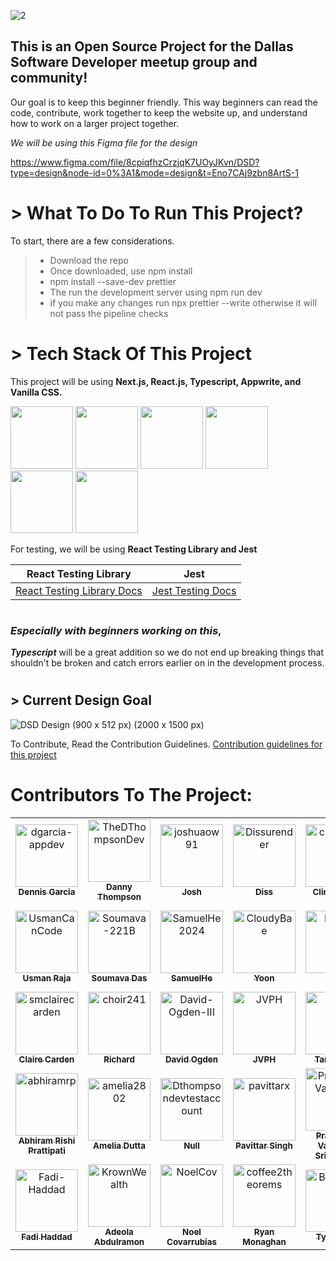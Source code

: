 ![2](https://github.com/dallassoftwaredevelopers/DSDsite/assets/39189903/1cbbfc30-1d17-4e12-9d49-86210ca08045)

## This is an Open Source Project for the Dallas Software Developer meetup group and community!

Our goal is to keep this beginner friendly. This way beginners can read the code, contribute, work together to keep the website up, and understand how to work on a larger project together.

_We will be using this Figma file for the design_

https://www.figma.com/file/8cpiqfhzCrzjqK7UOyJKvn/DSD?type=design&node-id=0%3A1&mode=design&t=Eno7CAj9zbn8ArtS-1

#

# > What To Do To Run This Project?

To start, there are a few considerations.

> - Download the repo
> - Once downloaded, use npm install
> - npm install --save-dev prettier
> - The run the development server using npm run dev
> - if you make any changes run npx prettier --write <your file name> otherwise it will not pass the pipeline checks

#

# > Tech Stack Of This Project

This project will be using **Next.js, React.js, Typescript, Appwrite, and Vanilla CSS.**

<img style="height:100px" src="https://cdn.jsdelivr.net/gh/devicons/devicon@latest/icons/nextjs/nextjs-original.svg" /> <img style="height:100px" src="https://cdn.jsdelivr.net/gh/devicons/devicon/icons/react/react-original-wordmark.svg" /> <img style="height:100px" src="https://cdn.jsdelivr.net/gh/devicons/devicon@latest/icons/typescript/typescript-original.svg" /> <img style="height:100px" src="https://cdn.jsdelivr.net/gh/devicons/devicon@latest/icons/appwrite/appwrite-original.svg" /> <img style="height:100px" src="https://cdn.jsdelivr.net/gh/devicons/devicon@latest/icons/css3/css3-original.svg" /> <img style="height:100px" src="https://cdn.jsdelivr.net/gh/devicons/devicon@latest/icons/jest/jest-plain.svg" />

For testing, we will be using **React Testing Library and Jest**

| React Testing Library                                            |                            Jest                             |
| ---------------------------------------------------------------- | :---------------------------------------------------------: |
| [React Testing Library Docs ](https://testing-library.com/docs/) | [Jest Testing Docs](https://jestjs.io/docs/getting-started) |

#

### _Especially with beginners working on this_,

**_Typescript_** will be a great addition so we do not end up breaking things that shouldn't be broken and catch errors earlier on in the development process.

#

## > Current Design Goal

![DSD Design (900 x 512 px) (2000 x 1500 px)](https://github.com/dallassoftwaredevelopers/DSDsite/assets/110210295/6309641b-c7a1-4973-9680-725d1f23604e)

To Contribute, Read the Contribution Guidelines. [Contribution guidelines for this project](https://github.com/dallassoftwaredevelopers/DSDsite/blob/main/CONTRIBUTING.md)

# Contributors To The Project:

<!-- readme: contributors -start -->
<table>
<tr>
    <td align="center">
        <a href="https://github.com/dgarcia-appdev">
            <img src="https://avatars.githubusercontent.com/u/110210295?v=4" width="100;" alt="dgarcia-appdev"/>
            <br />
            <sub><b>Dennis Garcia</b></sub>
        </a>
    </td>
    <td align="center">
        <a href="https://github.com/TheDThompsonDev">
            <img src="https://avatars.githubusercontent.com/u/39189903?v=4" width="100;" alt="TheDThompsonDev"/>
            <br />
            <sub><b>Danny Thompson</b></sub>
        </a>
    </td>
    <td align="center">
        <a href="https://github.com/joshuaow91">
            <img src="https://avatars.githubusercontent.com/u/113389785?v=4" width="100;" alt="joshuaow91"/>
            <br />
            <sub><b>Josh</b></sub>
        </a>
    </td>
    <td align="center">
        <a href="https://github.com/Dissurender">
            <img src="https://avatars.githubusercontent.com/u/65290988?v=4" width="100;" alt="Dissurender"/>
            <br />
            <sub><b>Diss</b></sub>
        </a>
    </td>
    <td align="center">
        <a href="https://github.com/climaxmba">
            <img src="https://avatars.githubusercontent.com/u/106796090?v=4" width="100;" alt="climaxmba"/>
            <br />
            <sub><b>Climax Mba</b></sub>
        </a>
    </td>
    <td align="center">
        <a href="https://github.com/Ayomide4">
            <img src="https://avatars.githubusercontent.com/u/59846289?v=4" width="100;" alt="Ayomide4"/>
            <br />
            <sub><b>Ayomide Omotosho</b></sub>
        </a>
    </td></tr>
<tr>
    <td align="center">
        <a href="https://github.com/UsmanCanCode">
            <img src="https://avatars.githubusercontent.com/u/86849038?v=4" width="100;" alt="UsmanCanCode"/>
            <br />
            <sub><b>Usman Raja</b></sub>
        </a>
    </td>
    <td align="center">
        <a href="https://github.com/Soumava-221B">
            <img src="https://avatars.githubusercontent.com/u/77767745?v=4" width="100;" alt="Soumava-221B"/>
            <br />
            <sub><b>Soumava Das</b></sub>
        </a>
    </td>
    <td align="center">
        <a href="https://github.com/SamuelHe2024">
            <img src="https://avatars.githubusercontent.com/u/39107451?v=4" width="100;" alt="SamuelHe2024"/>
            <br />
            <sub><b>SamuelHe</b></sub>
        </a>
    </td>
    <td align="center">
        <a href="https://github.com/CloudyBae">
            <img src="https://avatars.githubusercontent.com/u/109190196?v=4" width="100;" alt="CloudyBae"/>
            <br />
            <sub><b>Yoon</b></sub>
        </a>
    </td>
    <td align="center">
        <a href="https://github.com/Nur4ck">
            <img src="https://avatars.githubusercontent.com/u/144545225?v=4" width="100;" alt="Nur4ck"/>
            <br />
            <sub><b>Null</b></sub>
        </a>
    </td>
    <td align="center">
        <a href="https://github.com/Eddie992">
            <img src="https://avatars.githubusercontent.com/u/29631565?v=4" width="100;" alt="Eddie992"/>
            <br />
            <sub><b>Edward Kataika</b></sub>
        </a>
    </td></tr>
<tr>
    <td align="center">
        <a href="https://github.com/smclairecarden">
            <img src="https://avatars.githubusercontent.com/u/96350691?v=4" width="100;" alt="smclairecarden"/>
            <br />
            <sub><b>Claire Carden</b></sub>
        </a>
    </td>
    <td align="center">
        <a href="https://github.com/choir241">
            <img src="https://avatars.githubusercontent.com/u/66279068?v=4" width="100;" alt="choir241"/>
            <br />
            <sub><b>Richard</b></sub>
        </a>
    </td>
    <td align="center">
        <a href="https://github.com/David-Ogden-III">
            <img src="https://avatars.githubusercontent.com/u/71677972?v=4" width="100;" alt="David-Ogden-III"/>
            <br />
            <sub><b>David Ogden</b></sub>
        </a>
    </td>
    <td align="center">
        <a href="https://github.com/JVPH">
            <img src="https://avatars.githubusercontent.com/u/83098530?v=4" width="100;" alt="JVPH"/>
            <br />
            <sub><b>JVPH</b></sub>
        </a>
    </td>
    <td align="center">
        <a href="https://github.com/tk1ng">
            <img src="https://avatars.githubusercontent.com/u/49492414?v=4" width="100;" alt="tk1ng"/>
            <br />
            <sub><b>Taryn King</b></sub>
        </a>
    </td>
    <td align="center">
        <a href="https://github.com/elderyouth">
            <img src="https://avatars.githubusercontent.com/u/13540588?v=4" width="100;" alt="elderyouth"/>
            <br />
            <sub><b>Elder</b></sub>
        </a>
    </td></tr>
<tr>
    <td align="center">
        <a href="https://github.com/abhiramrp">
            <img src="https://avatars.githubusercontent.com/u/64505707?v=4" width="100;" alt="abhiramrp"/>
            <br />
            <sub><b>Abhiram Rishi Prattipati</b></sub>
        </a>
    </td>
    <td align="center">
        <a href="https://github.com/amelia2802">
            <img src="https://avatars.githubusercontent.com/u/49182604?v=4" width="100;" alt="amelia2802"/>
            <br />
            <sub><b>Amelia Dutta</b></sub>
        </a>
    </td>
    <td align="center">
        <a href="https://github.com/Dthompsondevtestaccount">
            <img src="https://avatars.githubusercontent.com/u/162359894?v=4" width="100;" alt="Dthompsondevtestaccount"/>
            <br />
            <sub><b>Null</b></sub>
        </a>
    </td>
    <td align="center">
        <a href="https://github.com/pavittarx">
            <img src="https://avatars.githubusercontent.com/u/29155477?v=4" width="100;" alt="pavittarx"/>
            <br />
            <sub><b>Pavittar Singh</b></sub>
        </a>
    </td>
    <td align="center">
        <a href="https://github.com/PrashanthVamanan">
            <img src="https://avatars.githubusercontent.com/u/24620085?v=4" width="100;" alt="PrashanthVamanan"/>
            <br />
            <sub><b>Prashanth Vamanan Srinivasan</b></sub>
        </a>
    </td>
    <td align="center">
        <a href="https://github.com/braydoncoyer">
            <img src="https://avatars.githubusercontent.com/u/38799309?v=4" width="100;" alt="braydoncoyer"/>
            <br />
            <sub><b>Braydon Coyer</b></sub>
        </a>
    </td></tr>
<tr>
    <td align="center">
        <a href="https://github.com/Fadi-Haddad">
            <img src="https://avatars.githubusercontent.com/u/125252809?v=4" width="100;" alt="Fadi-Haddad"/>
            <br />
            <sub><b>Fadi Haddad</b></sub>
        </a>
    </td>
    <td align="center">
        <a href="https://github.com/KrownWealth">
            <img src="https://avatars.githubusercontent.com/u/100444940?v=4" width="100;" alt="KrownWealth"/>
            <br />
            <sub><b>Adeola Abdulramon</b></sub>
        </a>
    </td>
    <td align="center">
        <a href="https://github.com/NoelCov">
            <img src="https://avatars.githubusercontent.com/u/73734505?v=4" width="100;" alt="NoelCov"/>
            <br />
            <sub><b>Noel Covarrubias</b></sub>
        </a>
    </td>
    <td align="center">
        <a href="https://github.com/coffee2theorems">
            <img src="https://avatars.githubusercontent.com/u/7843313?v=4" width="100;" alt="coffee2theorems"/>
            <br />
            <sub><b>Ryan Monaghan</b></sub>
        </a>
    </td>
    <td align="center">
        <a href="https://github.com/Brayheart">
            <img src="https://avatars.githubusercontent.com/u/30908449?v=4" width="100;" alt="Brayheart"/>
            <br />
            <sub><b>Tyler Bray</b></sub>
        </a>
    </td></tr>
</table>
<!-- readme: contributors -end -->
